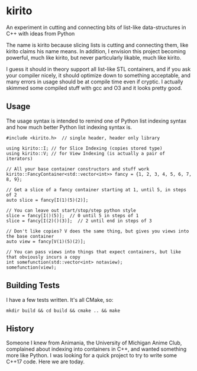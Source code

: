 # kirito
An experiment in cutting and connecting bits of list-like data-structures in C++ with ideas from Python

The name is kirito because slicing lists is cutting and connecting them, like kirito claims his name means. In addition, I envision this project becoming powerful, much like kirito, but never particularly likable, much like kirito.

I guess it should in theory support all list-like STL containers, and if you ask your compiler nicely, it should optimize down to something acceptable, and many errors in usage should be at compile time even if cryptic. I actually skimmed some compiled stuff with gcc and O3 and it looks pretty good. 

## Usage

The usage syntax is intended to remind one of Python list indexing syntax and how much better Python list indexing syntax is.

```
#include <kirito.h>  // single header, header only library

using kirito::I; // for Slice Indexing (copies stored type)
using kirito::V; // for View Indexing (is actually a pair of iterators)

// All your base container constructors and stuff work
kirito::FancyContainer<std::vector<int>> fancy = {1, 2, 3, 4, 5, 6, 7, 8, 9};

// Get a slice of a fancy container starting at 1, until 5, in steps of 2
auto slice = fancy[I(1)(5)(2)];

// You can leave out start/stop/step python style
slice = fancy[I()(5)];  // 0 until 5 in steps of 1
slice = fancy[I(2)()(3)];  // 2 until end in steps of 3

// Don't like copies? V does the same thing, but gives you views into the base container
auto view = fancy[V(1)(5)(2)];

// You can pass views into things that expect containers, but like that obviously incurs a copy
int somefunction(std::vector<int> notaview);
somefunction(view);
```

## Building Tests

I have a few tests written. It's all CMake, so:
```
mkdir build && cd build && cmake .. && make
```

## History

Someone I knew from Animania, the University of Michigan Anime Club, complained about indexing into containers in C++, and wanted something more like Python. I was looking for a quick project to try to write some C++17 code. Here we are today. 
